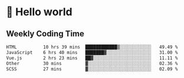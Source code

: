 # 🍻 Hello world

## Weekly Coding Time
<!--START_SECTION:waka-->

```txt
HTML          10 hrs 39 mins  ████████████▒░░░░░░░░░░░░   49.49 %
JavaScript    6 hrs 40 mins   ███████▓░░░░░░░░░░░░░░░░░   31.00 %
Vue.js        2 hrs 23 mins   ██▓░░░░░░░░░░░░░░░░░░░░░░   11.11 %
Other         30 mins         ▓░░░░░░░░░░░░░░░░░░░░░░░░   02.36 %
SCSS          27 mins         ▓░░░░░░░░░░░░░░░░░░░░░░░░   02.09 %
```

<!--END_SECTION:waka-->
